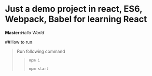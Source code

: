 # Just a demo project in react, ES6, Webpack, Babel for learning React

**Master:**_Hello World_

##How to run
> Run following command
>> `npm i`
>>
>> `npm start`